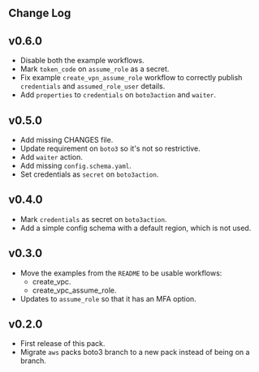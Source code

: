 ## Change Log

## v0.6.0
- Disable both the example workflows.
- Mark `token_code` on `assume_role` as a secret.
- Fix example `create_vpn_assume_role` workflow to correctly publish `credentials` 
  and `assumed_role_user` details.
- Add `properties` to `credentials` on `boto3action` and `waiter`.

## v0.5.0
- Add missing CHANGES file.
- Update requirement on `boto3` so it's not so restrictive.
- Add `waiter` action.
- Add missing `config.schema.yaml`.
- Set credentials as `secret` on `boto3action`.

## v0.4.0
- Mark `credentials` as secret on `boto3action`.
- Add a simple config schema with a default region, which is not used.

## v0.3.0
- Move the examples from the `README` to be usable workflows:
  - create_vpc.
  - create_vpc_assume_role.
- Updates to `assume_role` so that it has an MFA option.

## v0.2.0
- First release of this pack.
- Migrate `aws` packs boto3 branch to a new pack instead of being on a branch.
